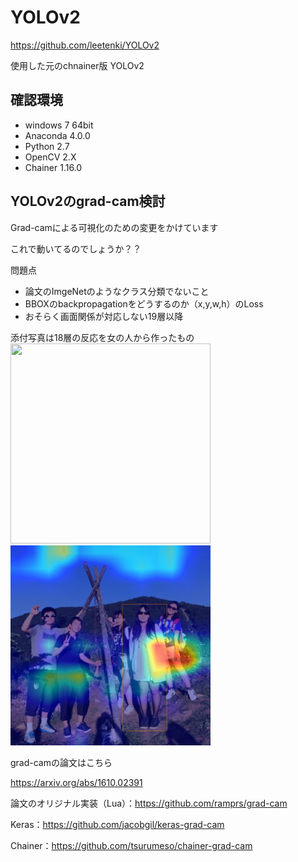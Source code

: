 # YOLOv2
https://github.com/leetenki/YOLOv2

使用した元のchnainer版 YOLOv2

## 確認環境
- windows 7 64bit
- Anaconda 4.0.0
- Python 2.7
- OpenCV 2.X
- Chainer 1.16.0

## YOLOv2のgrad-cam検討
Grad-camによる可視化のための変更をかけています

これで動いてるのでしょうか？？

問題点
- 論文のImgeNetのようなクラス分類でないこと
- BBOXのbackpropagationをどうするのか（x,y,w,h）のLoss
- おそらく画面関係が対応しない19層以降

添付写真は18層の反応を女の人から作ったもの
<img src="data/people.png" width="320" height="320"><img src="data/gcam.png"  width="320" height="320">

grad-camの論文はこちら

https://arxiv.org/abs/1610.02391

論文のオリジナル実装（Lua）：https://github.com/ramprs/grad-cam

Keras：https://github.com/jacobgil/keras-grad-cam

Chainer：https://github.com/tsurumeso/chainer-grad-cam
